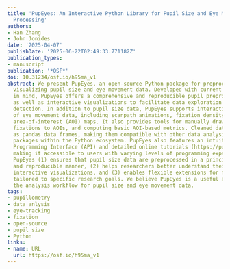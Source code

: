 ```yaml
---
title: 'PupEyes: An Interactive Python Library for Pupil Size and Eye Movement Data
  Processing'
authors:
- Han Zhang
- John Jonides
date: '2025-04-07'
publishDate: '2025-06-22T02:49:33.771182Z'
publication_types:
- manuscript
publication: '*OSF*'
doi: 10.31234/osf.io/h95ma_v1
abstract: We present PupEyes, an open-source Python package for preprocessing and
  visualizing pupil size and eye movement data. Developed with current best practices
  in mind, PupEyes offers a comprehensive and reproducible pupil preprocessing pipeline,
  as well as interactive visualizations to facilitate data exploration and outlier
  detection. In addition to pupil size data, PupEyes supports interactive visualization
  of eye movement data, including scanpath animations, fixation density plots, and
  area-of-interest (AOI) maps. It also provides tools for manually drawing AOIs, assigning
  fixations to AOIs, and computing basic AOI-based metrics. Cleaned data are returned
  as pandas data frames, making them compatible with other data analysis and visualization
  packages within the Python ecosystem. PupEyes also features an intuitive Application
  Programming Interface (API) and detailed online tutorials (https://pupeyes.readthedocs.io/),
  making it accessible to users with varying levels of programming experience. Overall,
  PupEyes (1) ensures that pupil size data are preprocessed in a principled, transparent,
  and reproducible manner, (2) helps researchers better understand their data through
  interactive visualizations, and (3) enables flexible extensions for further analysis
  tailored to specific research goals. We believe PupEyes is a useful addition to
  the analysis workflow for pupil size and eye movement data.
tags:
- pupillometry
- data anlysis
- eye-tracking
- fixation
- open-source
- pupil size
- Python
links:
- name: URL
  url: https://osf.io/h95ma_v1
---
```


